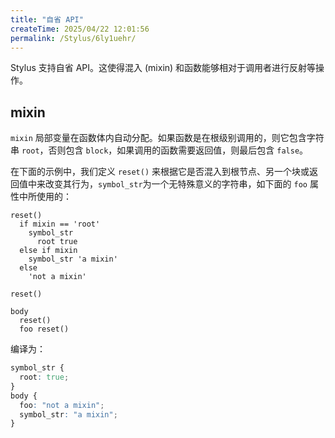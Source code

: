 ```yaml
---
title: "自省 API"
createTime: 2025/04/22 12:01:56
permalink: /Stylus/6ly1uehr/
---
```


Stylus 支持自省 API。这使得混入 (mixin) 和函数能够相对于调用者进行反射等操作。

## mixin

`mixin` 局部变量在函数体内自动分配。如果函数是在根级别调用的，则它包含字符串 `root`，否则包含 `block`，如果调用的函数需要返回值，则最后包含 `false`。

在下面的示例中，我们定义 `reset()` 来根据它是否混入到根节点、另一个块或返回值中来改变其行为，`symbol_str`为一个无特殊意义的字符串，如下面的 `foo` 属性中所使用的：

```styl
reset()
  if mixin == 'root'
    symbol_str
      root true
  else if mixin
    symbol_str 'a mixin'
  else
    'not a mixin'

reset()

body
  reset()
  foo reset()

```

编译为：

```css
symbol_str {
  root: true;
}
body {
  foo: "not a mixin";
  symbol_str: "a mixin";
}
```
